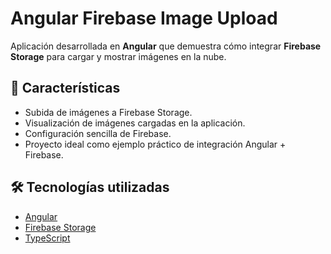 # Angular Firebase Image Upload

Aplicación desarrollada en **Angular** que demuestra cómo integrar **Firebase Storage** para cargar y mostrar imágenes en la nube.

## 🚀 Características
- Subida de imágenes a Firebase Storage.
- Visualización de imágenes cargadas en la aplicación.
- Configuración sencilla de Firebase.
- Proyecto ideal como ejemplo práctico de integración Angular + Firebase.

## 🛠️ Tecnologías utilizadas
- [Angular](https://angular.io/)
- [Firebase Storage](https://firebase.google.com/docs/storage)
- [TypeScript](https://www.typescriptlang.org/)

